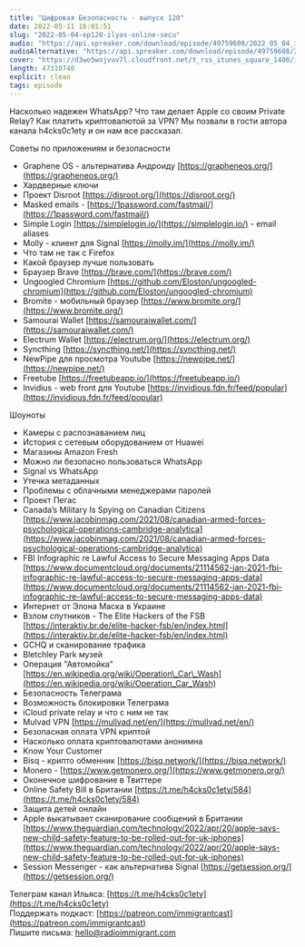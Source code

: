 ```yaml
---
title: "Цифровая Безопасность - выпуск 120"
date: 2022-05-11 16:01:51
slug: "2022-05-04-ep120-ilyas-online-secu"
audio: "https://api.spreaker.com/download/episode/49759608/2022_05_04_icast_ep120_ilyas_online_security.mp3"
audioAlternative: "https://api.spreaker.com/download/episode/49759608/2022_05_04_icast_ep120_ilyas_online_security.mp3"
cover: "https://d3wo5wojvuv7l.cloudfront.net/t_rss_itunes_square_1400/images.spreaker.com/original/bdcbfeb4d98953a2fb08ff8acfeb84ab.jpg"
length: 47310740
explicit: clean
tags: episode
---
```


Насколько надежен WhatsApp? Что там делает Apple со своим Private Relay? Как платить криптовалютой за VPN? Мы позвали в гости автора канала h4cks0c1ety и он нам все рассказал.  
  
Советы по приложениям и безопасности  
  
* Graphene OS - альтернатива Андроиду [https://grapheneos.org/](https://grapheneos.org/)  
* Хардверные ключи  
* Проект Disroot [https://disroot.org/](https://disroot.org/)  
* Masked emails - [https://1password.com/fastmail/](https://1password.com/fastmail/)  
* Simple Login [https://simplelogin.io/](https://simplelogin.io/) - email aliases  
* Molly - клиент для Signal [https://molly.im/](https://molly.im/)  
* Что там не так с Firefox  
* Какой браузер лучше пользовать  
* Браузер Brave [https://brave.com/](https://brave.com/)  
* Ungoogled Chromium [https://github.com/Eloston/ungoogled-chromium](https://github.com/Eloston/ungoogled-chromium)  
* Bromite - мобильный браузер [https://www.bromite.org/](https://www.bromite.org/)  
* Samourai Wallet [https://samouraiwallet.com/](https://samouraiwallet.com/)  
* Electrum Wallet [https://electrum.org/](https://electrum.org/)  
* Syncthing [https://syncthing.net/](https://syncthing.net/)  
* NewPipe для просмотра Youtube [https://newpipe.net/](https://newpipe.net/)  
* Freetube [https://freetubeapp.io/](https://freetubeapp.io/)  
* Invidius - web front для Youtube [https://invidious.fdn.fr/feed/popular](https://invidious.fdn.fr/feed/popular)  
  
Шоуноты  
  
* Камеры с распознаванием лиц  
* История с сетевым оборудованием от Huawei  
* Магазины Amazon Fresh  
* Можно ли безопасно пользоваться WhatsApp  
* Signal vs WhatsApp  
* Утечка метаданных  
* Проблемы с облачными менеджерами паролей  
* Проект Пегас  
* Canada’s Military Is Spying on Canadian Citizens [https://www.jacobinmag.com/2021/08/canadian-armed-forces-psychological-operations-cambridge-analytica](https://www.jacobinmag.com/2021/08/canadian-armed-forces-psychological-operations-cambridge-analytica)  
* FBI Infographic re Lawful Access to Secure Messaging Apps Data [https://www.documentcloud.org/documents/21114562-jan-2021-fbi-infographic-re-lawful-access-to-secure-messaging-apps-data](https://www.documentcloud.org/documents/21114562-jan-2021-fbi-infographic-re-lawful-access-to-secure-messaging-apps-data)  
* Интернет от Элона Маска в Украине  
* Взлом спутников - The Elite Hackers of the FSB [https://interaktiv.br.de/elite-hacker-fsb/en/index.html](https://interaktiv.br.de/elite-hacker-fsb/en/index.html)  
* GCHQ и сканирование трафика  
* Bletchley Park музей  
* Операция "Автомойка" [https://en.wikipedia.org/wiki/Operation\_Car\_Wash](https://en.wikipedia.org/wiki/Operation_Car_Wash)  
* Безопасность Телеграма  
* Возможность блокировки Телеграма  
* iCloud private relay и что с ним не так  
* Mulvad VPN [https://mullvad.net/en/](https://mullvad.net/en/)  
* Безопасная оплата VPN криптой  
* Насколько оплата криптовалютами анонимна  
* Know Your Customer  
* Bisq - крипто обменник [https://bisq.network/](https://bisq.network/)  
* Monero - [https://www.getmonero.org/](https://www.getmonero.org/)  
* Оконечное шифрование в Твиттере  
* Online Safety Bill в Британии [https://t.me/h4cks0c1ety/584](https://t.me/h4cks0c1ety/584)  
* Защита детей онлайн  
* Apple выкатывает сканирование сообщений в Британии [https://www.theguardian.com/technology/2022/apr/20/apple-says-new-child-safety-feature-to-be-rolled-out-for-uk-iphones](https://www.theguardian.com/technology/2022/apr/20/apple-says-new-child-safety-feature-to-be-rolled-out-for-uk-iphones)  
* Session Messenger - как альтернатива Signal [https://getsession.org/](https://getsession.org/)  
  
Телеграм канал Ильяса: [https://t.me/h4cks0c1ety](https://t.me/h4cks0c1ety)  
Поддержать подкаст: [https://patreon.com/immigrantcast](https://patreon.com/immigrantcast)  
Пишите письма: [hello@radioimmigrant.com](mailto:hello@radioimmigrant.com)
